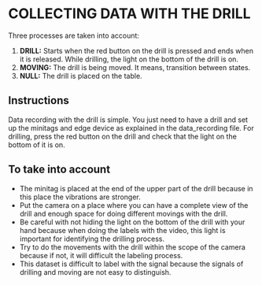# COLLECTING DATA WITH THE DRILL

Three processes are taken into account: 
1. **DRILL:** Starts when the red button on the drill is pressed and ends when it is released. While drilling, the light on the bottom of the drill is on. 
2. **MOVING:** The drill is being moved. It means, transition between states. 
3. **NULL:** The drill is placed on the table. 

## Instructions

Data recording with the drill is simple. You just need to have a drill and set up the minitags and edge device as explained in the data_recording file. For drilling, press the red button on the drill and check that the light on the bottom of it is on. 

## To take into account 

- The minitag is placed at the end of the upper part of the drill because in this place the vibrations are stronger. 
- Put the camera on a place where you can have a complete view of the drill and enough space for doing different movings with the drill.  
- Be careful with not hiding the light on the bottom of the drill with your hand because when doing the labels with the video, this light is important for identifying the drilling process. 
- Try to do the movements with the drill within the scope of the camera because if not, it will difficult the labeling process. 
- This dataset is difficult to label with the signal because the signals of drilling and moving are not easy to distinguish.



